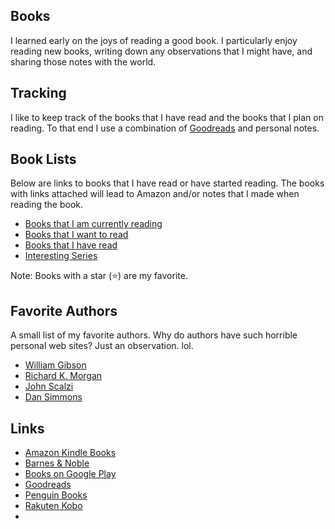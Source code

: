 ## Books

I learned early on the joys of reading a good book. I particularly enjoy reading new books, writing down any observations that I might have, and sharing those notes with the world.

## Tracking

I like to keep track of the books that I have read and the books that I plan on reading. To that end I use a combination of [Goodreads](https://www.goodreads.com/pmullins) and personal notes.

## Book Lists

Below are links to books that I have read or have started reading. The books with links attached will lead to Amazon and/or notes that I made when reading the book. 

- [Books that I am currently reading](books-reading.md)
- [Books that I want to read](bookes-wanted.md)
- [Books that I have read](books-read.md)
- [Interesting Series](books-series.md)

Note: Books with a star (⭐️) are my favorite.

## Favorite Authors

A small list of my favorite authors. Why do authors have such horrible personal web sites? Just an observation. lol.

- [William Gibson](http://www.williamgibsonbooks.com)
- [Richard K. Morgan](https://www.richardkmorgan.com)
- [John Scalzi](https://whatever.scalzi.com)
- [Dan Simmons](https://www.dansimmons.com)

## Links

- [Amazon Kindle Books](https://smile.amazon.com/Kindle-eBooks)
- [Barnes & Noble](https://www.barnesandnoble.com/)
- [Books on Google Play](https://play.google.com/store/books)
- [Goodreads](https://www.goodreads.com/)
- [Penguin Books](http://www.penguin.com/)
- [Rakuten Kobo](https://www.kobo.com/)
- 
